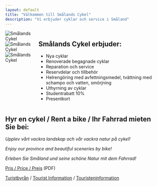 ```yaml
---
layout: default
title: "Välkommen till Smålands Cykel"
description: "Vi erbjuder cyklar och service i Småland"
---
```


<div class="section pb-0">
  <div class="container">
    <div class="columns">
      <div class="column is-6">
        <div class="swiper-container">
          <div class="swiper-wrapper">
            <div class="swiper-slide">
              <img src="{{ '/img/smalands-cykel-01.jpg' | relative_url }}" alt="Smålands Cykel" title="Smålands Cykel">
            </div>
            <div class="swiper-slide">
              <img src="{{ '/img/smalands-cykel-02.jpg' | relative_url }}" alt="Smålands Cykel" title="Smålands Cykel">
            </div>
            <div class="swiper-slide">
              <img src="{{ '/img/smalands-cykel-03.jpg' | relative_url }}" alt="Smålands Cykel" title="Smålands Cykel">
            </div>
          </div>
        </div>
      </div>
      <div class="column is-6">
        <article class="p-6" id="erbjudanden">
          <h1 class="title is-3">Smålands Cykel erbjuder:</h1>
          <ul>
            <li>Nya cyklar</li>
            <li>Renoverade begagnade cyklar</li>
            <li>Reparation och service</li>
            <li>Reservdelar och tillbehör</li>
            <li>Helrengöring med avfettningsmedel, tvättning med schampo och vatten, smörjning</li>
            <li>Uthyrning av cyklar</li>
            <li>Studentrabatt 10%</li>
            <li>Presentkort</li>
          </ul>
        </article>
      </div>
    </div>
  </div>
</div>
<div class="section pb-0">
  <div class="container">
    <div class="columns">
      <div class="column is-6"> 
        <aside class="p-6" id="uthyrning">
          <h2 class=" title is-4">Hyr en cykel / Rent a bike / Ihr Fahrrad mieten Sie bei:</h2>
          <p><i>Upplev vårt vackra landskap och vår vackra natur på cykel!</i></p>
          <p><i>Enjoy our province and beautiful sceneries by bike!</i></p>
          <p><i>Erleben Sie Småland und seine schöne Natur mit dem Fahrrad!</i></p>
          <p><a href="{{ '/docs/smalands-cykel-pris.pdf' | relative_url }}" target="_blank" rel="external">Pris / Price / Preis</a> (PDF)</p>
          <p><a href="https://www.visitsmaland.se/sv" target="_blank" rel="nofollow">Turistbyrån</a> / <a href="https://www.visitsmaland.se/en" target="_blank" rel="nofollow">Tourist Information</a> / <a href="https://www.visitsmaland.se/de" target="_blank" rel="nofollow">Touristeninformation</a></p>
        </aside>
      </div>
      <div class="column is-6"> 
        <div id="map"></div>
      </div>
    </div>
  </div>
</div>